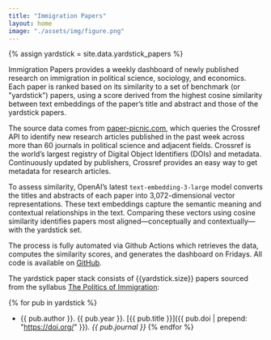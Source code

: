 ```yaml
---
title: "Immigration Papers"
layout: home
image: "./assets/img/figure.png"
---
```


{% assign yardstick = site.data.yardstick_papers %}

Immigration Papers provides a weekly dashboard of newly published research on immigration in political science, sociology, and economics. Each paper is ranked based on its similarity to a set of benchmark (or "yardstick") papers, using a score derived from the highest cosine similarity between text embeddings of the paper’s title and abstract and those of the yardstick papers.

The source data comes from [paper-picnic.com](https://paper-picnic.com/), which queries the Crossref API to identify new research articles published in the past week across more than 60 journals in political science and adjacent fields. Crossref is the world’s largest registry of Digital Object Identifiers (DOIs) and metadata. Continuously updated by publishers, Crossref provides an easy way to get metadata for research articles.

To assess similarity, OpenAI’s latest `text-embedding-3-large` model converts the titles and abstracts of each paper into 3,072-dimensional vector representations. These text embeddings capture the semantic meaning and contextual relationships in the text. Comparing these vectors using cosine similarity identifies papers most aligned—conceptually and contextually—with the yardstick set. 

The process is fully automated via Github Actions which retrieves the data, computes the similarity scores, and generates the dashboard on Fridays. All code is available on [GitHub](https://github.com/sumtxt/immigration-papers). 

The yardstick paper stack consists of {{yardstick.size}} papers sourced from the syllabus [The Politics of Immigration](https://www.moritz-marbach.com/assets/download/Marbach_Bush689.pdf): 

{% for pub in yardstick %}
- {{ pub.author }}. {{ pub.year }}. 
[{{ pub.title }}]({{ pub.doi | prepend: "https://doi.org/" }}). _{{ pub.journal }}_
{% endfor %}


